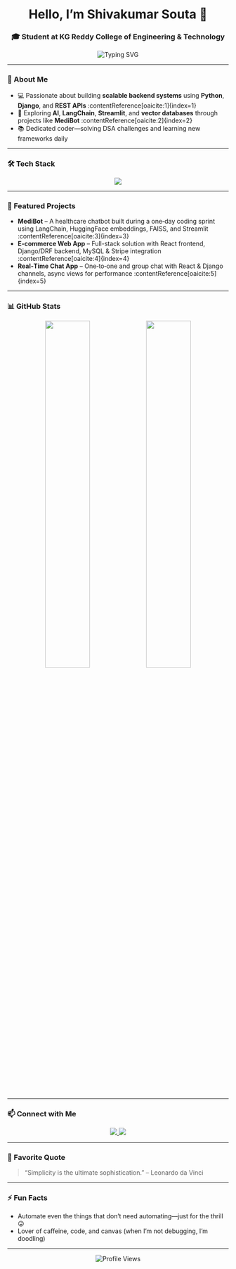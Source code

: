 <h1 align="center">Hello, I’m Shivakumar Souta 👋</h1>
<h3 align="center">🎓 Student at KG Reddy College of Engineering & Technology</h3>

<p align="center">
  <img src="https://readme-typing-svg.demolab.com?font=Fira+Code&pause=1000&color=36BCF7&center=true&vCenter=true&width=435&lines=Aspiring+Backend+Developer+%7C+AI+&+Python+Enthusiast;Building+Robust+APIs+%26+Smart+Tools;Let%27s+Innovate+Together!+🚀" alt="Typing SVG" />
</p>

---

### 🧠 About Me
- 💻 Passionate about building **scalable backend systems** using **Python**, **Django**, and **REST APIs** :contentReference[oaicite:1]{index=1}  
- 🌱 Exploring **AI**, **LangChain**, **Streamlit**, and **vector databases** through projects like **MediBot** :contentReference[oaicite:2]{index=2}  
- 📚 Dedicated coder—solving DSA challenges and learning new frameworks daily

---

### 🛠 Tech Stack

<p align="center">
  <img src="https://skillicons.dev/icons?i=python,django,drf,react,js,html,css,mysql,git" />
</p>

---

### 🚀 Featured Projects

- **MediBot** – A healthcare chatbot built during a one‑day coding sprint using LangChain, HuggingFace embeddings, FAISS, and Streamlit :contentReference[oaicite:3]{index=3}  
- **E‑commerce Web App** – Full-stack solution with React frontend, Django/DRF backend, MySQL & Stripe integration :contentReference[oaicite:4]{index=4}  
- **Real‑Time Chat App** – One‑to‑one and group chat with React & Django channels, async views for performance :contentReference[oaicite:5]{index=5}  

---

### 📊 GitHub Stats

<p align="center">
  <img src="https://github-readme-stats.vercel.app/api?username=shivkumars005&show_icons=true&theme=github_dark&hide_border=true" width="45%" />
  <img src="https://github-readme-stats.vercel.app/api/top-langs/?username=shivkumars005&layout=compact&theme=github_dark&hide_border=true" width="45%" />
</p>

---

### 📫 Connect with Me
<p align="center">
  <a href="https://www.linkedin.com/in/shivakumarsouta/" target="_blank">
    <img src="https://img.shields.io/badge/-LinkedIn-%230077B5?style=flat&logo=linkedin&logoColor=white"/>
  </a>
  <a href="https://shivakumarsouta-portfolio.vercel.app/" target="_blank">
    <img src="https://img.shields.io/badge/-Portfolio-black?style=flat&logo=vercel"/>
  </a>
</p>

---

### 💬 Favorite Quote

> “Simplicity is the ultimate sophistication.” – Leonardo da Vinci

---

### ⚡ Fun Facts
- Automate even the things that don’t need automating—just for the thrill 😜  
- Lover of caffeine, code, and canvas (when I’m not debugging, I’m doodling)

---

<p align="center">
  <img src="https://komarev.com/ghpvc/?username=shivkumars005&label=Profile+Views&color=blue&style=flat" alt="Profile Views" />
</p>
